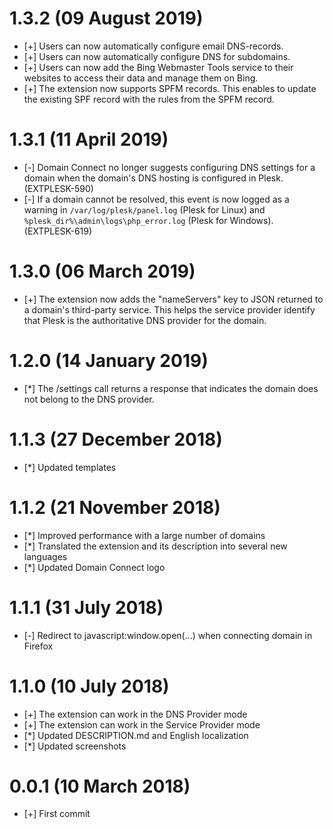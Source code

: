 # 1.3.2 (09 August 2019)

* [+] Users can now automatically configure email DNS-records.
* [+] Users can now automatically configure DNS for subdomains. 
* [+] Users can now add the Bing Webmaster Tools service to their websites to access their data and manage them on Bing. 
* [+] The extension now supports SPFM records. This enables to update the existing SPF record with the rules from the SPFM record.

# 1.3.1 (11 April 2019)

* [-] Domain Connect no longer suggests configuring DNS settings for a domain when the domain's DNS hosting is configured in Plesk. (EXTPLESK-590)
* [-] If a domain cannot be resolved, this event is now logged as a warning in `/var/log/plesk/panel.log` (Plesk for Linux) and `%plesk_dir%\admin\logs\php_error.log` (Plesk for Windows). (EXTPLESK-619)

# 1.3.0 (06 March 2019)

* [+] The extension now adds the "nameServers" key to JSON returned to a domain's third-party service. This helps the service provider identify that Plesk is the authoritative DNS provider for the domain.

# 1.2.0 (14 January 2019)

* [*] The /settings call returns a response that indicates the domain does not belong to the DNS provider.

# 1.1.3 (27 December 2018)

* [*] Updated templates

# 1.1.2 (21 November 2018)

* [*] Improved performance with a large number of domains
* [*] Translated the extension and its description into several new languages
* [*] Updated Domain Connect logo

# 1.1.1 (31 July 2018)

* [-] Redirect to javascript:window.open(...) when connecting domain in Firefox

# 1.1.0 (10 July 2018)

* [+] The extension can work in the DNS Provider mode
* [+] The extension can work in the Service Provider mode
* [*] Updated DESCRIPTION.md and English localization
* [*] Updated screenshots

# 0.0.1 (10 March 2018)

* [+] First commit

